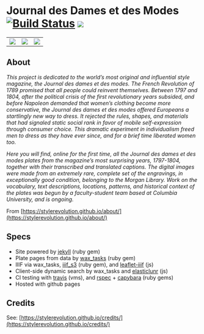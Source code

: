 # Journal des Dames et des Modes [![Build Status](https://travis-ci.org/stylerevolution/stylerevolution.github.io.svg?branch=master)](https://travis-ci.org/stylerevolution/stylerevolution.github.io) [![](https://img.shields.io/librariesio/github/mnyrop/stylerevolution.github.io.svg)](https://libraries.io/github/mnyrop/stylerevolution.github.io) 

<table style="width:100%;"><tr>
  <td><a href="https://stylerevolution.github.io"><img src="https://stylerevolution.github.io/media/landingtiles/blank_texilematerialglossary.jpg" /></a></td>
  <td><a href="https://stylerevolution.github.io"><img src="https://stylerevolution.github.io/media/landingtiles/untitled_landing.jpg"/></a></td>
  <td><a href="https://stylerevolution.github.io"><img src="https://stylerevolution.github.io/media/landingtiles/blank_manchamois.jpg" /></a></td>
</tr></table>

## About

*This project is dedicated to the world’s most original and influential style magazine, the Journal des dames et des modes. The French Revolution of 1789 promised that all people could reinvent themselves. Between 1797 and 1804, after the political crisis of the first revolutionary years subsided, and before Napoleon demanded that women’s clothing become more conservative, the Journal des dames et des modes offered Europeans a startlingly new way to dress. It rejected the rules, shapes, and materials that had signaled static social rank in favor of mobile self-expression through consumer choice. This dramatic experiment in individualism freed men to dress as they have ever since, and for a brief time liberated women too.*

*Here you will find, online for the first time, all the Journal des dames et des modes plates from the magazine’s most surprising years, 1797-1804, together with their transcribed and translated captions. The digital images were made from an extremely rare, complete set of the engravings, in exceptionally good condition, belonging to the Morgan Library. Work on the vocabulary, text descriptions, locations, patterns, and historical context of the plates was begun by a faculty-student team based at Columbia University, and is ongoing.*

From [https://stylerevolution.github.io/about/](https://stylerevolution.github.io/about/)

## Specs
- Site powered by [jekyll](https://rubygems.org/gems/jekyll) (ruby gem)
- Plate pages from data by [wax_tasks](https://rubygems.org/gems/wax_tasks) (ruby gem)
- IIIF via wax_tasks, [iiif_s3](https://rubygems.org/gems/iiif_s3) (ruby gem), and [leaflet-iiif]() (js)
- Client-side dynamic search by wax_tasks and [elasticlunr]() (js)
- CI testing with [travis](https://travis-ci.org/) (vms), and [rspec](https://rubygems.org/gems/rspec) + [capybara](https://rubygems.org/gems/capybara/) (ruby gems)
- Hosted with github pages

## Credits

See: [https://stylerevolution.github.io/credits/](https://stylerevolution.github.io/credits/)
